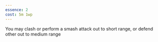 ```yaml
---
essence: 2
cost: 5m 1wp
---
```


You may clash or perform a smash attack out to short range, or defend other out to medium range
